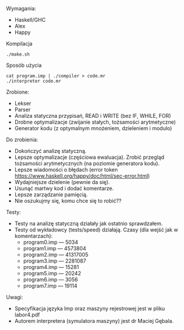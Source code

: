 Wymagania:
 - Haskell/GHC
 - Alex
 - Happy

Kompilacja
```
./make.sh
```

Sposób użycia
```
cat program.imp | ./compiler > code.mr
./interpreter code.mr
```
Zrobione:
 - Lekser
 - Parser
 - Analiza statyczna przypisań, READ i WRITE (bez IF, WHILE, FOR)
 - Drobne optymalizacje (zwijanie stałych, tożsamości arytmetyczne)
 - Generator kodu (z optymalnym mnożeniem, dzieleniem i modulo)

Do zrobienia:
 - Dokończyć analizę statyczną.
 - Lepsze optymalizacje (częściowa ewaluacja). Zrobić przegląd tożsamości arytmetycznych (na poziomie generatora kodu).
 - Lepsze wiadomości o błędach (error token https://www.haskell.org/happy/doc/html/sec-error.html)
 - Wydajniejsze dzielenie (pewnie da się).
 - Usunąć martwy kod i dodać komentarze.
 - Lepsze zarządzanie pamięcią.
 - Nie oszukujmy się, komu chce się to robić??

Testy:
 - Testy na analizę statyczną działały jak ostatnio sprawdzałem.
 - Testy od wykładowcy (tests/speed) działają. Czasy (dla wejść jak w komentarzach):
   - program0.imp — 5034
   - program1.imp — 4573804
   - program2.imp — 41317005
   - program3.imp — 2281087
   - program4.imp — 15281
   - program5.imp — 20242
   - program6.imp — 3056
   - program7.imp — 19114

Uwagi:
 - Specyfikacja języka Imp oraz maszyny rejestrowej jest w pliku labor4.pdf
 - Autorem interpretera (symulatora maszyny) jest dr Maciej Gębala.
